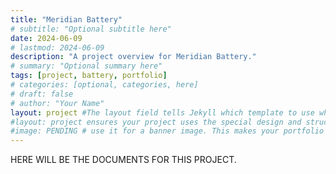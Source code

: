 ```yaml
---
title: "Meridian Battery"
# subtitle: "Optional subtitle here"
date: 2024-06-09
# lastmod: 2024-06-09
description: "A project overview for Meridian Battery."
# summary: "Optional summary here"
tags: [project, battery, portfolio]
# categories: [optional, categories, here]
# draft: false
# author: "Your Name"
layout: project #The layout field tells Jekyll which template to use when rendering the project page.
#layout: project ensures your project uses the special design and structure intended for portfolio items, not a generic blog post or page.
#image: PENDING # use it for a banner image. This makes your portfolio visually appealing and helps visitors quickly identify projects.
---
```



HERE WILL BE THE DOCUMENTS FOR THIS PROJECT.
